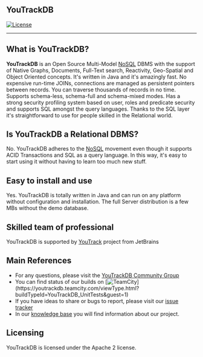 ## YouTrackDB

[![License](https://img.shields.io/badge/License-Apache%202.0-blue.svg)](https://opensource.org/licenses/Apache-2.0)

------

## What is YouTrackDB?

**YouTrackDB** is an Open Source Multi-Model [NoSQL](http://en.wikipedia.org/wiki/NoSQL) DBMS with the support of Native Graphs, 
Documents, Full-Text search, Reactivity, Geo-Spatial and Object Oriented concepts. 
It's written in Java and it's amazingly fast. 
No expensive run-time JOINs, connections are managed as persistent pointers between records. 
You can traverse thousands of records in no time. Supports schema-less, schema-full and schema-mixed modes.
Has a strong security profiling system based on user, roles and predicate security and 
supports SQL amongst the query languages. Thanks to the SQL layer 
it's straightforward to use for people skilled in the Relational world.

## Is YouTrackDB a Relational DBMS?

No. YouTrackDB adheres to the [NoSQL](http://en.wikipedia.org/wiki/NoSQL) movement even though it supports ACID Transactions 
and SQL as a query language. 
In this way, it's easy to start using it without having to learn too much new stuff. 

## Easy to install and use

Yes. YouTrackDB is totally written in Java and can run on any platform without configuration and installation.
The full Server distribution is a few MBs without the demo database.

## Skilled team of professional

YouTrackDB is supported by [YouTrack](https://www.jetbrains.com/youtrack) project from JetBrains

## Main References

- For any questions, please visit the [YouTrackDB Community Group](https://github.com/youtrackdb/youtrackdb/discussions)
- You can find status of our builds on [![TeamCity](https://youtrackdb.teamcity.com/app/rest/builds/buildType:(id:YouTrackDB_UnitTests)/statusIcon)](https://youtrackdb.teamcity.com/viewType.html?buildTypeId=YouTrackDB_UnitTests&guest=1)
- If you have ideas to share or bugs to report, please visit our [issue tracker](https://youtrack.jetbrains.com/issues/YTDB)
- In our [knowledge base](https://youtrack.jetbrains.com/articles/YTDB) you will find information about our project.

## Licensing

YouTrackDB is licensed under the Apache 2 license. 



